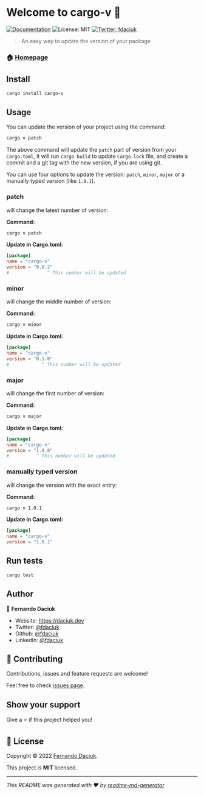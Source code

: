 # Welcome to cargo-v 👋

[![Documentation](https://img.shields.io/badge/documentation-yes-brightgreen.svg)](https://github.com/fdaciuk/cargo-v#readme)
![License: MIT](https://img.shields.io/badge/License-MIT-yellow.svg)
[![Twitter: fdaciuk](https://img.shields.io/twitter/follow/fdaciuk.svg?style=social)](https://twitter.com/fdaciuk)

> An easy way to update the version of your package

### 🏠 [Homepage](https://github.com/fdaciuk/cargo-v)

## Install

```sh
cargo install cargo-v
```

## Usage

You can update the version of your project using the command:

```sh
cargo v patch
```

The above command will update the `patch` part of version from your `Cargo.toml`, 
it will run `cargo build` to update `Cargo.lock` file, and create a commit and 
a git tag with the new version, if you are using git.

You can use four options to update the version: `patch`, `minor`, `major` or a 
manually typed version (like `1.0.1`).

### patch

will change the latest number of version:

**Command:**

```sh
cargo v patch
```

**Update in Cargo.toml:**

```toml
[package]
name = "cargo-v"
version = "0.0.2"
#              ^ This number will be updated
```

### minor

will change the middle number of version:

**Command:**

```sh
cargo v minor
```

**Update in Cargo.toml:**

```toml
[package]
name = "cargo-v"
version = "0.1.0"
#            ^ This number will be updated
```

### major

will change the first number of version:

**Command:**

```sh
cargo v major
```

**Update in Cargo.toml:**

```toml
[package]
name = "cargo-v"
version = "1.0.0"
#          ^ This number will be updated
```

### manually typed version

will change the version with the exact entry:

**Command:**

```sh
cargo v 1.0.1
```

**Update in Cargo.toml:**

```toml
[package]
name = "cargo-v"
version = "1.0.1"
```

## Run tests

```sh
cargo test
```

## Author

👤 **Fernando Daciuk**

* Website: https://daciuk.dev
* Twitter: [@fdaciuk](https://twitter.com/fdaciuk)
* Github: [@fdaciuk](https://github.com/fdaciuk)
* LinkedIn: [@fdaciuk](https://linkedin.com/in/fdaciuk)

## 🤝 Contributing

Contributions, issues and feature requests are welcome!

Feel free to check [issues page](https://github.com/fdaciuk/cargo-v/issues). 

## Show your support

Give a ⭐️ if this project helped you!


## 📝 License

Copyright © 2022 [Fernando Daciuk](https://github.com/fdaciuk).

This project is **MIT** licensed.

***

_This README was generated with ❤️ by [readme-md-generator](https://github.com/kefranabg/readme-md-generator)_
